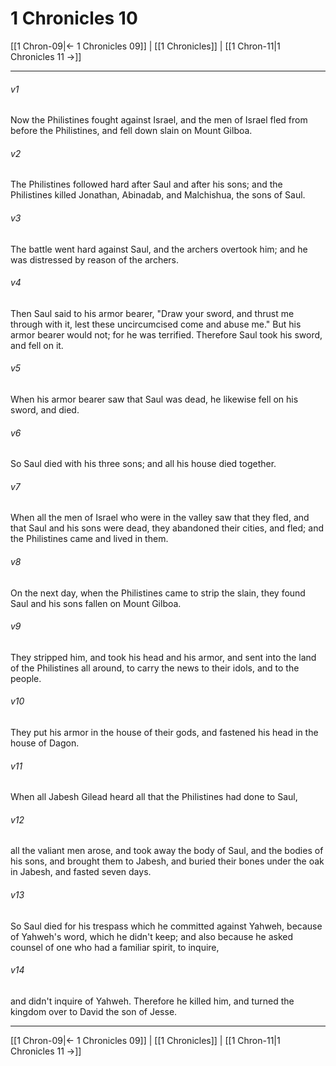 # 1 Chronicles 10

[[1 Chron-09|← 1 Chronicles 09]] | [[1 Chronicles]] | [[1 Chron-11|1 Chronicles 11 →]]
***



###### v1 
Now the Philistines fought against Israel, and the men of Israel fled from before the Philistines, and fell down slain on Mount Gilboa. 

###### v2 
The Philistines followed hard after Saul and after his sons; and the Philistines killed Jonathan, Abinadab, and Malchishua, the sons of Saul. 

###### v3 
The battle went hard against Saul, and the archers overtook him; and he was distressed by reason of the archers. 

###### v4 
Then Saul said to his armor bearer, "Draw your sword, and thrust me through with it, lest these uncircumcised come and abuse me." But his armor bearer would not; for he was terrified. Therefore Saul took his sword, and fell on it. 

###### v5 
When his armor bearer saw that Saul was dead, he likewise fell on his sword, and died. 

###### v6 
So Saul died with his three sons; and all his house died together. 

###### v7 
When all the men of Israel who were in the valley saw that they fled, and that Saul and his sons were dead, they abandoned their cities, and fled; and the Philistines came and lived in them. 

###### v8 
On the next day, when the Philistines came to strip the slain, they found Saul and his sons fallen on Mount Gilboa. 

###### v9 
They stripped him, and took his head and his armor, and sent into the land of the Philistines all around, to carry the news to their idols, and to the people. 

###### v10 
They put his armor in the house of their gods, and fastened his head in the house of Dagon. 

###### v11 
When all Jabesh Gilead heard all that the Philistines had done to Saul, 

###### v12 
all the valiant men arose, and took away the body of Saul, and the bodies of his sons, and brought them to Jabesh, and buried their bones under the oak in Jabesh, and fasted seven days. 

###### v13 
So Saul died for his trespass which he committed against Yahweh, because of Yahweh's word, which he didn't keep; and also because he asked counsel of one who had a familiar spirit, to inquire, 

###### v14 
and didn't inquire of Yahweh. Therefore he killed him, and turned the kingdom over to David the son of Jesse.

***
[[1 Chron-09|← 1 Chronicles 09]] | [[1 Chronicles]] | [[1 Chron-11|1 Chronicles 11 →]]
